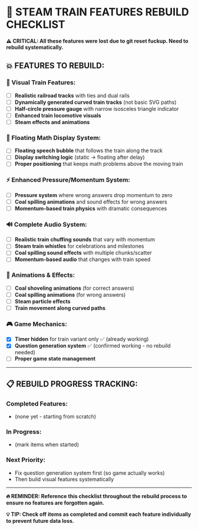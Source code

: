 # 🚂 STEAM TRAIN FEATURES REBUILD CHECKLIST

**⚠️ CRITICAL: All these features were lost due to git reset fuckup. Need to rebuild systematically.**

## 💥 FEATURES TO REBUILD:

### **🚂 Visual Train Features:**
- [ ] **Realistic railroad tracks** with ties and dual rails
- [ ] **Dynamically generated curved train tracks** (not basic SVG paths)
- [ ] **Half-circle pressure gauge** with narrow isosceles triangle indicator
- [ ] **Enhanced train locomotive visuals**
- [ ] **Steam effects and animations**

### **🎈 Floating Math Display System:**
- [ ] **Floating speech bubble** that follows the train along the track
- [ ] **Display switching logic** (static → floating after delay)
- [ ] **Proper positioning** that keeps math problems above the moving train

### **⚡ Enhanced Pressure/Momentum System:**
- [ ] **Pressure system** where wrong answers drop momentum to zero
- [ ] **Coal spilling animations** and sound effects for wrong answers
- [ ] **Momentum-based train physics** with dramatic consequences

### **🔊 Complete Audio System:**
- [ ] **Realistic train chuffing sounds** that vary with momentum
- [ ] **Steam train whistles** for celebrations and milestones  
- [ ] **Coal spilling sound effects** with multiple chunks/scatter
- [ ] **Momentum-based audio** that changes with train speed

### **🎨 Animations & Effects:**
- [ ] **Coal shoveling animations** (for correct answers)
- [ ] **Coal spilling animations** (for wrong answers)
- [ ] **Steam particle effects**
- [ ] **Train movement along curved paths**

### **🎮 Game Mechanics:**
- [x] **Timer hidden** for train variant only ✅ (already working)
- [x] **Question generation system** ✅ (confirmed working - no rebuild needed)
- [ ] **Proper game state management**

---

## 📋 REBUILD PROGRESS TRACKING:

### Completed Features:
- (none yet - starting from scratch)

### In Progress:
- (mark items when started)

### Next Priority:
- Fix question generation system first (so game actually works)
- Then build visual features systematically

---

**🔥 REMINDER: Reference this checklist throughout the rebuild process to ensure no features are forgotten again.**

**💡 TIP: Check off items as completed and commit each feature individually to prevent future data loss.**
